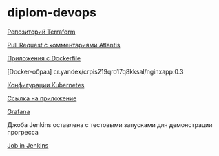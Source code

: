 # diplom-devops
[Репозиторий Terraform](https://github.com/MaxNelipin/diplom-terrorm)

[Pull Request c комментариями Atlantis](https://github.com/MaxNelipin/diplom-terraform/pull/6)

[Приложения с Dockerfile](https://github.com/MaxNelipin/diplom-app)

[Docker-образ]  cr.yandex/crpis219qro17q8kksal/nginxapp:0.3

[Конфигурации Kubernetes](https://github.com/MaxNelipin/diplom-kube)

[Ссылка на приложение](http://51.250.36.170/1/static.html)

[Grafana](http://grafana.develug.ru)


Джоба Jenkins оставлена с тестовыми запусками для демонстрации прогресса  

[Job in Jenkins](http://62.84.116.137/job/nginx_2/76/console)
